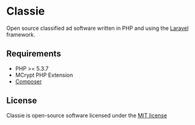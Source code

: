 # Classie

Open source classified ad software written in PHP and using the [Laravel](http://laravel.com/) framework.

## Requirements

* PHP >= 5.3.7
* MCrypt PHP Extension
* [Composer](http://getcomposer.org/)

## License

Classie is open-source software licensed under the [MIT license](http://opensource.org/licenses/MIT)
